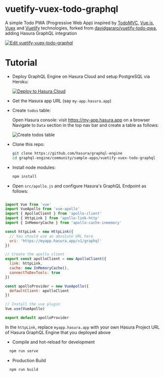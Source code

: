 # vuetify-vuex-todo-graphql
A simple Todo PWA (Progressive Web App) inspired by [TodoMVC](http://todomvc.com), [Vue.js](https://vuejs.org), [Vuex](https://vuex.vuejs.org) and [Vuetify](https://vuetifyjs.com) technologies, forked from [davidgararo/vuetify-todo-pwa](https://github.com/davidgaroro/vuetify-todo-pwa), adding Hasura GraphQL integration

[![Edit vuetify-vuex-todo-graphql](https://codesandbox.io/static/img/play-codesandbox.svg)](https://codesandbox.io/s/github/hasura/graphql-engine/tree/master/community/sample-apps/vuetify-vuex-todo-graphql?fontsize=14)

# Tutorial

- Deploy GraphQL Engine on Hasura Cloud and setup PostgreSQL via Heroku:
  
  [![Deploy to Hasura Cloud](https://graphql-engine-cdn.hasura.io/img/deploy_to_hasura.png)](https://cloud.hasura.io/signup)

- Get the Hasura app URL (say `my-app.hasura.app`)

- Create `todos` table:
  
  Open Hasura console: visit https://my-app.hasura.app on a browser  
  Navigate to `Data` section in the top nav bar and create a table as follows:

  ![Create todos table](https://storage.googleapis.com/graphql-engine-cdn.hasura.io/assets/vuetify-vuex-todo-graphql/create_table_todos.png)

- Clone this repo:
  ```bash
  git clone https://github.com/hasura/graphql-engine
  cd graphql-engine/community/sample-apps/vuetify-vuex-todo-graphql
  ```

- Install node modules:
  ```bash
  npm install
  ```

- Open `src/apollo.js` and configure Hasura's GraphQL Endpoint as follows: 
```js

import Vue from 'vue'
import VueApollo from 'vue-apollo'
import { ApolloClient } from 'apollo-client'
import { HttpLink } from 'apollo-link-http'
import { InMemoryCache } from 'apollo-cache-inmemory'

const httpLink = new HttpLink({
  // You should use an absolute URL here
  uri: 'https://myapp.hasura.app/v1/graphql'
})

// Create the apollo client
export const apolloClient = new ApolloClient({
  link: httpLink,
  cache: new InMemoryCache(),
  connectToDevTools: true
})

const apolloProvider = new VueApollo({
  defaultClient: apolloClient
})

// Install the vue plugin
Vue.use(VueApollo)

export default apolloProvider

```

In the `httpLink`, replace `myapp.hasura.app` with your own Hasura Project URL of Hasura GraphQL Engine that you deployed above

- Compile and hot-reload for development
```bash
  npm run serve
```

- Production Build
```bash
  npm run build
```
